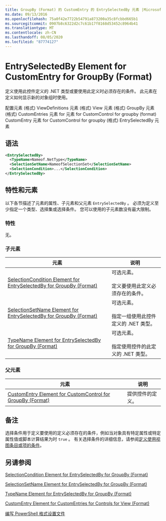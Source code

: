 ```yaml
---
title: GroupBy (Format) 的 CustomEntry 的 EntrySelectedBy 元素 |Microsoft Docs
ms.date: 09/13/2016
ms.openlocfilehash: 75a0f42e7722b54791a873200a35c8fcbbd665b1
ms.sourcegitcommit: 0907b8c6322d2c7c61b17f8168d53452c8964b41
ms.translationtype: MT
ms.contentlocale: zh-CN
ms.lasthandoff: 08/05/2020
ms.locfileid: "87774127"
---
```

# <a name="entryselectedby-element-for-customentry-for-groupby-format"></a>EntrySelectedBy Element for CustomEntry for GroupBy (Format)

定义使用此控件定义的 .NET 类型或要使用此定义时必须存在的条件。 此元素在定义如何显示新的对象组时使用。

配置元素 (格式) ViewDefinitions 元素 (格式) View 元素 (格式) GroupBy 元素 (格式) CustomEntries 元素 for 元素 for CustomControl for groupby (format) CustomEntry 元素 for CustomControl for groupby (格式) EntrySelectedBy 元素

## <a name="syntax"></a>语法

```xml
<EntrySelectedBy>
  <TypeName>Nameof.NetType</TypeName>
  <SelectionSetName>NameofSelectionSet</SelectionSetName>
  <SelectionCondition>...</SelectionCondition>
</EntrySelectedBy>
```

## <a name="attributes-and-elements"></a>特性和元素

以下各节描述了元素的属性、子元素和父元素 `EntrySelectedBy` 。 必须为定义至少指定一个类型、选择集或选择条件。 您可以使用的子元素数没有最大限制。

### <a name="attributes"></a>特性

无。

### <a name="child-elements"></a>子元素

|元素|说明|
|-------------|-----------------|
|[SelectionCondition Element for EntrySelectedBy for GroupBy (Format)](./selectioncondition-element-for-entryselectedby-for-groupby-format.md)|可选元素。<br /><br /> 定义要使用此定义必须存在的条件。|
|[SelectionSetName Element for EntrySelectedBy for GroupBy (Format)](./selectionsetname-element-for-entryselectedby-for-groupby-format.md)|可选元素。<br /><br /> 指定一组使用此控件定义的 .NET 类型。|
|[TypeName Element for EntrySelectedBy for GroupBy (Format)](./typename-element-for-entryselectedby-for-groupby-format.md)|可选元素。<br /><br /> 指定使用控件的此定义的 .NET 类型。|

### <a name="parent-elements"></a>父元素

|元素|说明|
|-------------|-----------------|
|[CustomEntry Element for CustomControl for GroupBy (Format)](./customentry-element-for-customcontrol-for-groupby-format.md)|提供控件的定义。|

## <a name="remarks"></a>备注

选择条件用于定义要使用的定义必须存在的条件，例如当对象具有特定属性或特定属性值或脚本计算结果为时 `true` 。 有关选择条件的详细信息，请参阅[定义使用视图条目或项的条件](./defining-conditions-for-displaying-data.md)。

## <a name="see-also"></a>另请参阅

[SelectionCondition Element for EntrySelectedBy for GroupBy (Format)](./selectioncondition-element-for-entryselectedby-for-groupby-format.md)

[SelectionSetName Element for EntrySelectedBy for GroupBy (Format)](./selectionsetname-element-for-entryselectedby-for-groupby-format.md)

[TypeName Element for EntrySelectedBy for GroupBy (Format)](./typename-element-for-entryselectedby-for-groupby-format.md)

[CustomEntry Element for CustomEntries for Controls for View (Format)](./customentry-element-for-customentries-for-controls-for-view-format.md)

[编写 PowerShell 格式设置文件](./writing-a-powershell-formatting-file.md)
